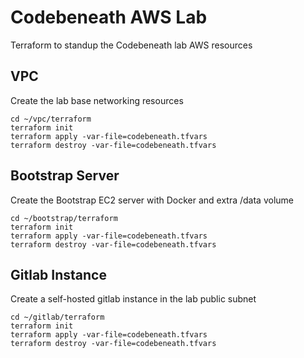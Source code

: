 # Codebeneath AWS Lab

Terraform to standup the Codebeneath lab AWS resources

## VPC
Create the lab base networking resources
```
cd ~/vpc/terraform
terraform init
terraform apply -var-file=codebeneath.tfvars
terraform destroy -var-file=codebeneath.tfvars
```

## Bootstrap Server
Create the Bootstrap EC2 server with Docker and extra /data volume
```
cd ~/bootstrap/terraform
terraform init
terraform apply -var-file=codebeneath.tfvars
terraform destroy -var-file=codebeneath.tfvars
```

## Gitlab Instance
Create a self-hosted gitlab instance in the lab public subnet
```
cd ~/gitlab/terraform
terraform init
terraform apply -var-file=codebeneath.tfvars
terraform destroy -var-file=codebeneath.tfvars
```
